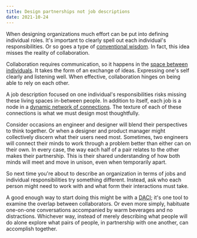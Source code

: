 ```yaml
---
title: Design partnerships not job descriptions
date: 2021-10-24
---
```


When designing organizations much effort can be put into defining individual roles. It's important to clearly spell out each individual's responsibilities. Or so goes a type of [conventional wisdom](https://www.google.com/search?q=job+description). In fact, this idea misses the reality of collaboration.

Collaboration requires communication, so it happens in the [space between individuals](https://www.themarginalian.org/2015/10/21/telling-is-listening-ursula-k-le-guin-communication/). It takes the form of an exchange of ideas. Expressing one's self clearly and listening well. When effective, collaboration hinges on being able to rely on each other.

A job description focused on one individual's responsibilities risks missing these living spaces in-between people. In addition to itself, each job is a node in a [dynamic network of connections](https://marissaking.com/socialchemistry). The texture of each of these connections is what we must design most thoughtfully.

Consider occasions an engineer and designer will blend their perspectives to think together. Or when a designer and product manager might collectively discern what their users need most. Sometimes, two engineers will connect their minds to work through a problem better than either can on their own. In every case, the way each half of a pair relates to the other makes their partnership. This is their shared understanding of how both minds will meet and move in unison, even when temporarily apart.

So next time you're about to describe an organization in terms of jobs and individual responsibilities try something different. Instead, ask who each person might need to work with and what form their interactions must take.

A good enough way to start doing this might be with a [DACI](https://www.atlassian.com/team-playbook/plays/daci); it's one tool to examine the overlap between collaborators. Or even more simply, habituate one-on-one conversations accompanied by warm beverages and no distractions. Whichever way, instead of merely describing what people will do alone explore what pairs of people, in partnership with one another, can accomplish together.